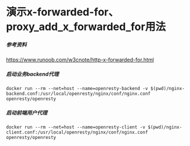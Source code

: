 # 演示x-forwarded-for、proxy_add_x_forwarded_for用法

##### 参考资料
https://www.runoob.com/w3cnote/http-x-forwarded-for.html

##### 启动业务backend代理
```shell script
docker run --rm --net=host --name=openresty-backend -v $(pwd)/nginx-backend.conf:/usr/local/openresty/nginx/conf/nginx.conf openresty/openresty
```

##### 启动前端用户代理
```shell script
docker run --rm --net=host --name=openresty-client -v $(pwd)/nginx-client.conf:/usr/local/openresty/nginx/conf/nginx.conf openresty/openresty
```
